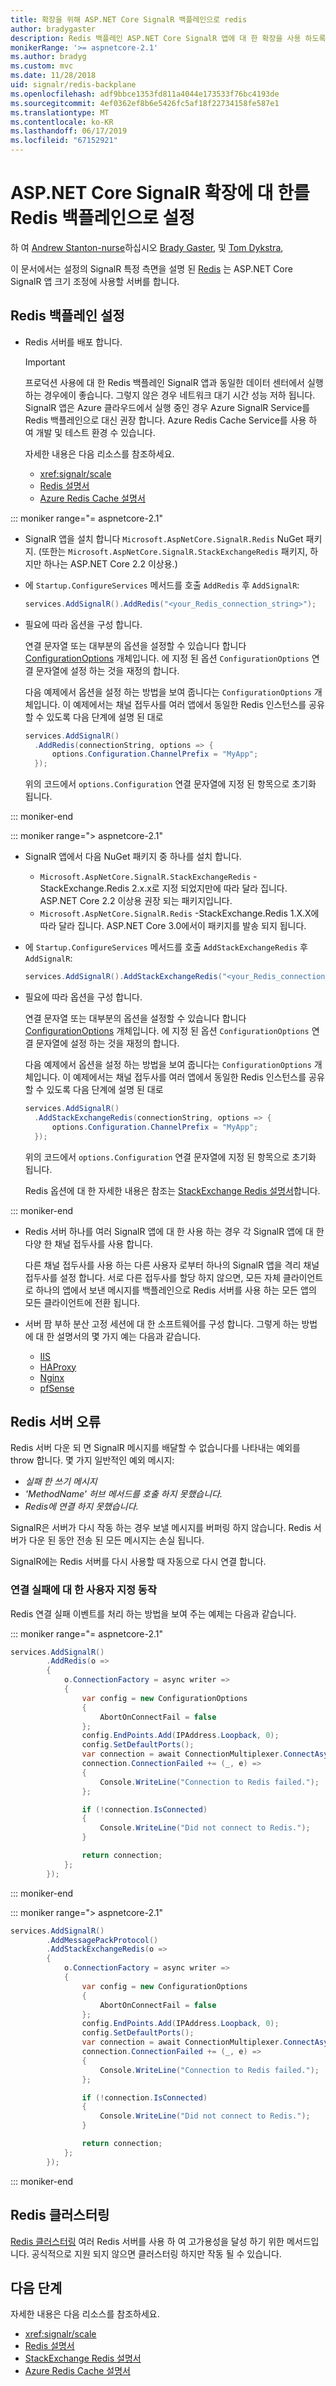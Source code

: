 ```yaml
---
title: 확장을 위해 ASP.NET Core SignalR 백플레인으로 redis
author: bradygaster
description: Redis 백플레인 ASP.NET Core SignalR 앱에 대 한 확장을 사용 하도록 설정 하는 방법에 알아봅니다.
monikerRange: '>= aspnetcore-2.1'
ms.author: bradyg
ms.custom: mvc
ms.date: 11/28/2018
uid: signalr/redis-backplane
ms.openlocfilehash: adf9bbce1353fd811a4044e173533f76bc4193de
ms.sourcegitcommit: 4ef0362ef8b6e5426fc5af18f22734158fe587e1
ms.translationtype: MT
ms.contentlocale: ko-KR
ms.lasthandoff: 06/17/2019
ms.locfileid: "67152921"
---
```

# <a name="set-up-a-redis-backplane-for-aspnet-core-signalr-scale-out"></a>ASP.NET Core SignalR 확장에 대 한를 Redis 백플레인으로 설정

하 여 [Andrew Stanton-nurse](https://twitter.com/anurse)하십시오 [Brady Gaster](https://twitter.com/bradygaster), 및 [Tom Dykstra](https://github.com/tdykstra),

이 문서에서는 설정의 SignalR 특정 측면을 설명 된 [Redis](https://redis.io/) 는 ASP.NET Core SignalR 앱 크기 조정에 사용할 서버를 합니다.

## <a name="set-up-a-redis-backplane"></a>Redis 백플레인 설정

* Redis 서버를 배포 합니다.

  > [!IMPORTANT] 
  > 프로덕션 사용에 대 한 Redis 백플레인 SignalR 앱과 동일한 데이터 센터에서 실행 하는 경우에이 좋습니다. 그렇지 않은 경우 네트워크 대기 시간 성능 저하 됩니다. SignalR 앱은 Azure 클라우드에서 실행 중인 경우 Azure SignalR Service를 Redis 백플레인으로 대신 권장 합니다. Azure Redis Cache Service를 사용 하 여 개발 및 테스트 환경 수 있습니다.

  자세한 내용은 다음 리소스를 참조하세요.

  * <xref:signalr/scale>
  * [Redis 설명서](https://redis.io/)
  * [Azure Redis Cache 설명서](https://docs.microsoft.com/azure/redis-cache/)

::: moniker range="= aspnetcore-2.1"

* SignalR 앱을 설치 합니다 `Microsoft.AspNetCore.SignalR.Redis` NuGet 패키지. (또한는 `Microsoft.AspNetCore.SignalR.StackExchangeRedis` 패키지, 하지만 하나는 ASP.NET Core 2.2 이상용.)

* 에 `Startup.ConfigureServices` 메서드를 호출 `AddRedis` 후 `AddSignalR`:

  ```csharp
  services.AddSignalR().AddRedis("<your_Redis_connection_string>");
  ```

* 필요에 따라 옵션을 구성 합니다.
 
  연결 문자열 또는 대부분의 옵션을 설정할 수 있습니다 합니다 [ConfigurationOptions](https://stackexchange.github.io/StackExchange.Redis/Configuration#configuration-options) 개체입니다. 에 지정 된 옵션 `ConfigurationOptions` 연결 문자열에 설정 하는 것을 재정의 합니다.

  다음 예제에서 옵션을 설정 하는 방법을 보여 줍니다는 `ConfigurationOptions` 개체입니다. 이 예제에서는 채널 접두사를 여러 앱에서 동일한 Redis 인스턴스를 공유할 수 있도록 다음 단계에 설명 된 대로

  ```csharp
  services.AddSignalR()
    .AddRedis(connectionString, options => {
        options.Configuration.ChannelPrefix = "MyApp";
    });
  ```

  위의 코드에서 `options.Configuration` 연결 문자열에 지정 된 항목으로 초기화 됩니다.

::: moniker-end

::: moniker range="> aspnetcore-2.1"

* SignalR 앱에서 다음 NuGet 패키지 중 하나를 설치 합니다.

  * `Microsoft.AspNetCore.SignalR.StackExchangeRedis` -StackExchange.Redis 2.x.x로 지정 되었지만에 따라 달라 집니다. ASP.NET Core 2.2 이상용 권장 되는 패키지입니다.
  * `Microsoft.AspNetCore.SignalR.Redis` -StackExchange.Redis 1.X.X에 따라 달라 집니다. ASP.NET Core 3.0에서이 패키지를 발송 되지 됩니다.

* 에 `Startup.ConfigureServices` 메서드를 호출 `AddStackExchangeRedis` 후 `AddSignalR`:

  ```csharp
  services.AddSignalR().AddStackExchangeRedis("<your_Redis_connection_string>");
  ```

* 필요에 따라 옵션을 구성 합니다.
 
  연결 문자열 또는 대부분의 옵션을 설정할 수 있습니다 합니다 [ConfigurationOptions](https://stackexchange.github.io/StackExchange.Redis/Configuration#configuration-options) 개체입니다. 에 지정 된 옵션 `ConfigurationOptions` 연결 문자열에 설정 하는 것을 재정의 합니다.

  다음 예제에서 옵션을 설정 하는 방법을 보여 줍니다는 `ConfigurationOptions` 개체입니다. 이 예제에서는 채널 접두사를 여러 앱에서 동일한 Redis 인스턴스를 공유할 수 있도록 다음 단계에 설명 된 대로

  ```csharp
  services.AddSignalR()
    .AddStackExchangeRedis(connectionString, options => {
        options.Configuration.ChannelPrefix = "MyApp";
    });
  ```

  위의 코드에서 `options.Configuration` 연결 문자열에 지정 된 항목으로 초기화 됩니다.

  Redis 옵션에 대 한 자세한 내용은 참조는 [StackExchange Redis 설명서](https://stackexchange.github.io/StackExchange.Redis/Configuration.html)합니다.

::: moniker-end

* Redis 서버 하나를 여러 SignalR 앱에 대 한 사용 하는 경우 각 SignalR 앱에 대 한 다양 한 채널 접두사를 사용 합니다.

  다른 채널 접두사를 사용 하는 다른 사용자 로부터 하나의 SignalR 앱을 격리 채널 접두사를 설정 합니다. 서로 다른 접두사를 할당 하지 않으면, 모든 자체 클라이언트로 하나의 앱에서 보낸 메시지를 백플레인으로 Redis 서버를 사용 하는 모든 앱의 모든 클라이언트에 전환 됩니다.

* 서버 팜 부하 분산 고정 세션에 대 한 소프트웨어를 구성 합니다. 그렇게 하는 방법에 대 한 설명서의 몇 가지 예는 다음과 같습니다.

  * [IIS](/iis/extensions/configuring-application-request-routing-arr/http-load-balancing-using-application-request-routing)
  * [HAProxy](https://www.haproxy.com/blog/load-balancing-affinity-persistence-sticky-sessions-what-you-need-to-know/)
  * [Nginx](https://docs.nginx.com/nginx/admin-guide/load-balancer/http-load-balancer/#sticky)
  * [pfSense](https://www.netgate.com/docs/pfsense/loadbalancing/inbound-load-balancing.html#sticky-connections)

## <a name="redis-server-errors"></a>Redis 서버 오류

Redis 서버 다운 되 면 SignalR 메시지를 배달할 수 없습니다를 나타내는 예외를 throw 합니다. 몇 가지 일반적인 예외 메시지:

* *실패 한 쓰기 메시지*
* *'MethodName' 허브 메서드를 호출 하지 못했습니다.*
* *Redis에 연결 하지 못했습니다.*

SignalR은 서버가 다시 작동 하는 경우 보낼 메시지를 버퍼링 하지 않습니다. Redis 서버가 다운 된 동안 전송 된 모든 메시지는 손실 됩니다.

SignalR에는 Redis 서버를 다시 사용할 때 자동으로 다시 연결 합니다.

### <a name="custom-behavior-for-connection-failures"></a>연결 실패에 대 한 사용자 지정 동작

Redis 연결 실패 이벤트를 처리 하는 방법을 보여 주는 예제는 다음과 같습니다.

::: moniker range="= aspnetcore-2.1"

```csharp
services.AddSignalR()
        .AddRedis(o =>
        {
            o.ConnectionFactory = async writer =>
            {
                var config = new ConfigurationOptions
                {
                    AbortOnConnectFail = false
                };
                config.EndPoints.Add(IPAddress.Loopback, 0);
                config.SetDefaultPorts();
                var connection = await ConnectionMultiplexer.ConnectAsync(config, writer);
                connection.ConnectionFailed += (_, e) =>
                {
                    Console.WriteLine("Connection to Redis failed.");
                };

                if (!connection.IsConnected)
                {
                    Console.WriteLine("Did not connect to Redis.");
                }

                return connection;
            };
        });
```

::: moniker-end

::: moniker range="> aspnetcore-2.1"

```csharp
services.AddSignalR()
        .AddMessagePackProtocol()
        .AddStackExchangeRedis(o =>
        {
            o.ConnectionFactory = async writer =>
            {
                var config = new ConfigurationOptions
                {
                    AbortOnConnectFail = false
                };
                config.EndPoints.Add(IPAddress.Loopback, 0);
                config.SetDefaultPorts();
                var connection = await ConnectionMultiplexer.ConnectAsync(config, writer);
                connection.ConnectionFailed += (_, e) =>
                {
                    Console.WriteLine("Connection to Redis failed.");
                };

                if (!connection.IsConnected)
                {
                    Console.WriteLine("Did not connect to Redis.");
                }

                return connection;
            };
        });
```

::: moniker-end

## <a name="redis-clustering"></a>Redis 클러스터링

[Redis 클러스터링](https://redis.io/topics/cluster-spec) 여러 Redis 서버를 사용 하 여 고가용성을 달성 하기 위한 메서드입니다. 공식적으로 지원 되지 않으면 클러스터링 하지만 작동 될 수 있습니다.

## <a name="next-steps"></a>다음 단계

자세한 내용은 다음 리소스를 참조하세요.

* <xref:signalr/scale>
* [Redis 설명서](https://redis.io/documentation)
* [StackExchange Redis 설명서](https://stackexchange.github.io/StackExchange.Redis/)
* [Azure Redis Cache 설명서](https://docs.microsoft.com/azure/redis-cache/)
